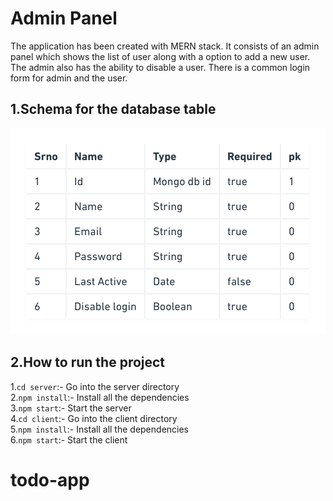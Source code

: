 # Admin Panel <br/>
The application has been created with MERN stack. It consists of an admin panel which shows the list of user along with a option to add a new user. The admin also has the ability to disable a user. There is a common login form for admin and the user.<br/>

## 1.Schema for the database table <br>
![Schema](/images/schema.png)

## 2.How to run the project <br/>
1.`cd server`:- Go into the server directory <br/>
2.`npm install`:- Install all the dependencies <br/>
3.`npm start`:- Start the server <br/>
4.`cd client`:- Go into the client directory <br/>
5.`npm install`:- Install all the dependencies <br/>
6.`npm start`:- Start the client <br/>

# todo-app
